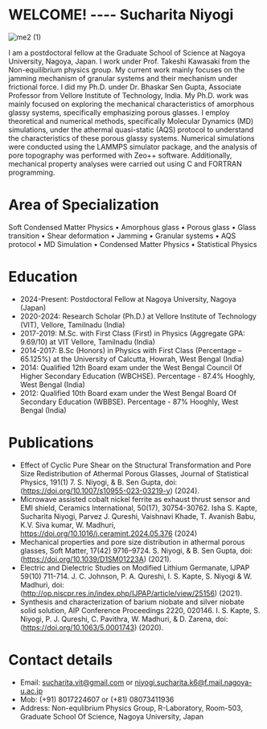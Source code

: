 # WELCOME! ---- Sucharita Niyogi
![me2 (1)](https://github.com/Sucharita-Niyogi/Sucharita-Niyogi.github.io/assets/109155031/67037219-a689-4126-b6b6-2ecbbb19e945)

I am a postdoctoral fellow at the Graduate School of Science at Nagoya University, Nagoya, Japan. I work under Prof. Takeshi Kawasaki from the Non-equilibrium physics group. My current work mainly focuses on the jamming mechanism of granular systems and their mechanism under frictional force. I did my Ph.D. under Dr. Bhaskar Sen Gupta, Associate Professor from Vellore Institute of Technology, India.  My Ph.D. work was mainly focused on exploring the mechanical characteristics of amorphous glassy systems, specifically emphasizing porous glasses. I employ theoretical and numerical methods, specifically Molecular Dynamics (MD) simulations, under the athermal quasi-static (AQS) protocol to understand the characteristics of these porous glassy systems. Numerical simulations were conducted using the LAMMPS simulator package, and the analysis of pore topography was performed with Zeo++ software. Additionally, mechanical property analyses were carried out using C and FORTRAN programming.
# Area of Specialization
Soft Condensed Matter Physics • Amorphous glass • Porous glass • Glass transition • Shear deformation • Jamming • Granular systems • AQS protocol • MD Simulation • Condensed Matter Physics • Statistical Physics
# Education
* 2024-Present: Postdoctoral Fellow at Nagoya University, Nagoya (Japan)
* 2020-2024: Research Scholar (Ph.D.) at Vellore Institute of Technology (VIT), Vellore, Tamilnadu (India)
* 2017-2019: M.Sc. with First Class (First) in Physics (Aggregate GPA: 9.69/10) at VIT Vellore, Tamilnadu (India)
* 2014-2017: B.Sc (Honors) in Physics with First Class (Percentage – 65.125%) at the University of Calcutta, Howrah, West Bengal (India)
* 2014: Qualified 12th Board exam under the West Bengal Council Of Higher Secondary Education (WBCHSE). Percentage - 87.4% Hooghly, West Bengal (India)
* 2012: Qualified 10th Board exam under the West Bengal Board Of Secondary Education (WBBSE). Percentage - 87% Hooghly, West Bengal (India)
# Publications
* Effect of Cyclic Pure Shear on the Structural Transformation and Pore Size Redistribution of Athermal Porous Glasses, Journal of Statistical Physics, 191(1) 7. S. Niyogi, & B. Sen Gupta, doi: (https://doi.org/10.1007/s10955-023-03219-y) (2024).
* Microwave assisted cobalt nickel ferrite as exhaust thrust sensor and EMI shield, Ceramics International, 50(17), 30754-30762. Isha S. Kapte, Sucharita Niyogi, Parvez J. Qureshi, Vaishnavi Khade, T. Avanish Babu, K.V. Siva kumar, W. Madhuri, https://doi.org/10.1016/j.ceramint.2024.05.376 (2024)
* Mechanical properties and pore size distribution in athermal porous glasses, Soft Matter, 17(42) 9716–9724. S. Niyogi, & B. Sen Gupta, doi: (https://doi.org/10.1039/D1SM01223A) (2021).
* Electric and Dielectric Studies on Modified Lithium Germanate, IJPAP 59(10) 711-714. J. C. Johnson, P. A. Qureshi, I. S. Kapte, S. Niyogi & W. Madhuri, doi: (http://op.niscpr.res.in/index.php/IJPAP/article/view/25156) (2021).
* Synthesis and characterization of barium niobate and silver niobate solid solution, AIP Conference Proceedings 2220, 020146. I. S. Kapte, S. Niyogi, P. J. Qureshi, C. Pavithra, W. Madhuri, & D. Zarena, doi: (https://doi.org/10.1063/5.0001743) (2020).
# Contact details
* Email: sucharita.vit@gmail.com or niyogi.sucharita.k6@f.mail.nagoya-u.ac.jp
* Mob: (+91) 8017224607 or (+81) 08073411936
* Address: Non-equlibrium Physics Group, R-Laboratory, Room-503, Graduate School Of Science, Nagoya University, Japan

